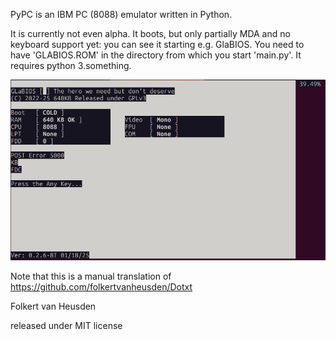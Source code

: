 PyPC is an IBM PC (8088) emulator written in Python.

It is currently not even alpha. It boots, but only partially MDA and no keyboard support yet: you can see it starting e.g. GlaBIOS.
You need to have 'GLABIOS.ROM' in the directory from which you start 'main.py'. It requires python 3.something.


![main screen](images/pypc001.png)


Note that this is a manual translation of https://github.com/folkertvanheusden/Dotxt


Folkert van Heusden

released under MIT license
